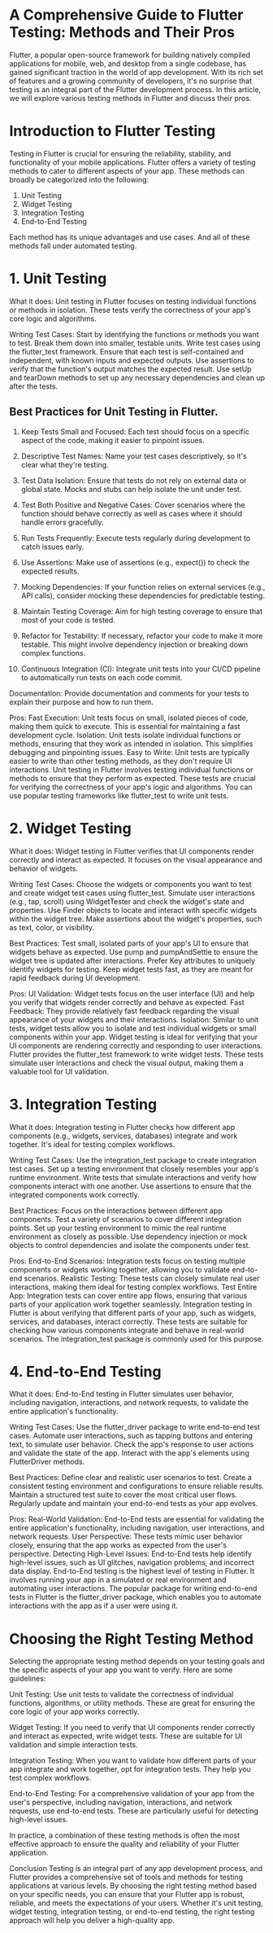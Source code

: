 # A Comprehensive Guide to Flutter Testing: Methods and Their Pros
Flutter, a popular open-source framework for building natively compiled applications for mobile, web, and desktop from a single codebase, has gained significant traction in the world of app development. With its rich set of features and a growing community of developers, it's no surprise that testing is an integral part of the Flutter development process. In this article, we will explore various testing methods in Flutter and discuss their pros.

# Introduction to Flutter Testing
Testing in Flutter is crucial for ensuring the reliability, stability, and functionality of your mobile applications. Flutter offers a variety of testing methods to cater to different aspects of your app. These methods can broadly be categorized into the following:

1. Unit Testing
2. Widget Testing
3. Integration Testing
4. End-to-End Testing

Each method has its unique advantages and use cases. And all of these methods fall under automated testing.

# 1. Unit Testing

What it does: Unit testing in Flutter focuses on testing individual functions or methods in isolation. These tests verify the correctness of your app's core logic and algorithms.

Writing Test Cases:
Start by identifying the functions or methods you want to test. Break them down into smaller, testable units.
Write test cases using the flutter_test framework. Ensure that each test is self-contained and independent, with known inputs and expected outputs.
Use assertions to verify that the function's output matches the expected result.
Use setUp and tearDown methods to set up any necessary dependencies and clean up after the tests.

## Best Practices for Unit Testing in Flutter.

1. Keep Tests Small and Focused:
Each test should focus on a specific aspect of the code, making it easier to pinpoint issues.

2. Descriptive Test Names:
Name your test cases descriptively, so it's clear what they're testing.

3. Test Data Isolation:
Ensure that tests do not rely on external data or global state. Mocks and stubs can help isolate the unit under test.

4. Test Both Positive and Negative Cases:
Cover scenarios where the function should behave correctly as well as cases where it should handle errors gracefully.

5. Run Tests Frequently:
Execute tests regularly during development to catch issues early.

6. Use Assertions:
Make use of assertions (e.g., expect()) to check the expected results.

7. Mocking Dependencies:
If your function relies on external services (e.g., API calls), consider mocking these dependencies for predictable testing.

8. Maintain Testing Coverage:
Aim for high testing coverage to ensure that most of your code is tested.

9. Refactor for Testability:
If necessary, refactor your code to make it more testable. This might involve dependency injection or breaking down complex functions.

10. Continuous Integration (CI):
Integrate unit tests into your CI/CD pipeline to automatically run tests on each code commit.

Documentation:
Provide documentation and comments for your tests to explain their purpose and how to run them.

Pros:
Fast Execution: Unit tests focus on small, isolated pieces of code, making them quick to execute. This is essential for maintaining a fast development cycle.
Isolation: Unit tests isolate individual functions or methods, ensuring that they work as intended in isolation. This simplifies debugging and pinpointing issues.
Easy to Write: Unit tests are typically easier to write than other testing methods, as they don't require UI interactions.
Unit testing in Flutter involves testing individual functions or methods to ensure that they perform as expected. These tests are crucial for verifying the correctness of your app's logic and algorithms. You can use popular testing frameworks like flutter_test to write unit tests.

# 2. Widget Testing

What it does: Widget testing in Flutter verifies that UI components render correctly and interact as expected. It focuses on the visual appearance and behavior of widgets.

Writing Test Cases:
Choose the widgets or components you want to test and create widget test cases using flutter_test.
Simulate user interactions (e.g., tap, scroll) using WidgetTester and check the widget's state and properties.
Use Finder objects to locate and interact with specific widgets within the widget tree.
Make assertions about the widget's properties, such as text, color, or visibility.

Best Practices:
Test small, isolated parts of your app's UI to ensure that widgets behave as expected.
Use pump and pumpAndSettle to ensure the widget tree is updated after interactions.
Prefer Key attributes to uniquely identify widgets for testing.
Keep widget tests fast, as they are meant for rapid feedback during UI development.

Pros:
UI Validation: Widget tests focus on the user interface (UI) and help you verify that widgets render correctly and behave as expected.
Fast Feedback: They provide relatively fast feedback regarding the visual appearance of your widgets and their interactions.
Isolation: Similar to unit tests, widget tests allow you to isolate and test individual widgets or small components within your app.
Widget testing is ideal for verifying that your UI components are rendering correctly and responding to user interactions. Flutter provides the flutter_test framework to write widget tests. These tests simulate user interactions and check the visual output, making them a valuable tool for UI validation.

# 3. Integration Testing

What it does: Integration testing in Flutter checks how different app components (e.g., widgets, services, databases) integrate and work together. It's ideal for testing complex workflows.

Writing Test Cases:
Use the integration_test package to create integration test cases.
Set up a testing environment that closely resembles your app's runtime environment.
Write tests that simulate interactions and verify how components interact with one another.
Use assertions to ensure that the integrated components work correctly.

Best Practices:
Focus on the interactions between different app components.
Test a variety of scenarios to cover different integration points.
Set up your testing environment to mimic the real runtime environment as closely as possible.
Use dependency injection or mock objects to control dependencies and isolate the components under test.

Pros:
End-to-End Scenarios: Integration tests focus on testing multiple components or widgets working together, allowing you to validate end-to-end scenarios.
Realistic Testing: These tests can closely simulate real user interactions, making them ideal for testing complex workflows.
Test Entire App: Integration tests can cover entire app flows, ensuring that various parts of your application work together seamlessly.
Integration testing in Flutter is about verifying that different parts of your app, such as widgets, services, and databases, interact correctly. These tests are suitable for checking how various components integrate and behave in real-world scenarios. The integration_test package is commonly used for this purpose.

# 4. End-to-End Testing

What it does: End-to-End testing in Flutter simulates user behavior, including navigation, interactions, and network requests, to validate the entire application's functionality.

Writing Test Cases:
Use the flutter_driver package to write end-to-end test cases.
Automate user interactions, such as tapping buttons and entering text, to simulate user behavior.
Check the app's response to user actions and validate the state of the app.
Interact with the app's elements using FlutterDriver methods.

Best Practices:
Define clear and realistic user scenarios to test.
Create a consistent testing environment and configurations to ensure reliable results.
Maintain a structured test suite to cover the most critical user flows.
Regularly update and maintain your end-to-end tests as your app evolves.

Pros:
Real-World Validation: End-to-End tests are essential for validating the entire application's functionality, including navigation, user interactions, and network requests.
User Perspective: These tests mimic user behavior closely, ensuring that the app works as expected from the user's perspective.
Detecting High-Level Issues: End-to-End tests help identify high-level issues, such as UI glitches, navigation problems, and incorrect data display.
End-to-End testing is the highest level of testing in Flutter. It involves running your app in a simulated or real environment and automating user interactions. The popular package for writing end-to-end tests in Flutter is the flutter_driver package, which enables you to automate interactions with the app as if a user were using it.

# Choosing the Right Testing Method
Selecting the appropriate testing method depends on your testing goals and the specific aspects of your app you want to verify. Here are some guidelines:

Unit Testing: Use unit tests to validate the correctness of individual functions, algorithms, or utility methods. These are great for ensuring the core logic of your app works correctly.

Widget Testing: If you need to verify that UI components render correctly and interact as expected, write widget tests. These are suitable for UI validation and simple interaction tests.

Integration Testing: When you want to validate how different parts of your app integrate and work together, opt for integration tests. They help you test complex workflows.

End-to-End Testing: For a comprehensive validation of your app from the user's perspective, including navigation, interactions, and network requests, use end-to-end tests. These are particularly useful for detecting high-level issues.

In practice, a combination of these testing methods is often the most effective approach to ensure the quality and reliability of your Flutter application.

Conclusion
Testing is an integral part of any app development process, and Flutter provides a comprehensive set of tools and methods for testing applications at various levels. By choosing the right testing method based on your specific needs, you can ensure that your Flutter app is robust, reliable, and meets the expectations of your users. Whether it's unit testing, widget testing, integration testing, or end-to-end testing, the right testing approach will help you deliver a high-quality app.